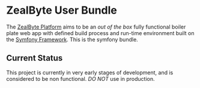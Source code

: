 ZealByte User Bundle
==========

The [ZealByte Platform][1] aims to be an *out of the box* fully functional
 boiler plate web app with defined build process and run-time environment built
 on the [Symfony Framework][2]. This is the symfony bundle.


Current Status
----------
This project is currently in very early stages of development, and is considered
 to be non functional. *DO NOT* use in production.

[1]: https://zealbyte.com/ "ZealByte Platform"
[2]: https://symfony.com/ "Symfony Framework"
